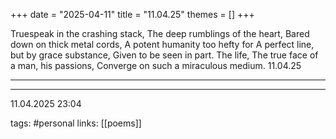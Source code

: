 +++
date = "2025-04-11"
title = "11.04.25"
themes = []
+++

Truespeak in the crashing stack,
The deep rumblings of the heart,
Bared down on thick metal cords,
A potent humanity too hefty for
A perfect line, but by grace substance,
Given to be seen in part. The life,
The true face of a man, his passions,
Converge on such a miraculous medium.
11.04.25

---



---

11.04.2025 23:04

tags: #personal
links: [[poems]]
